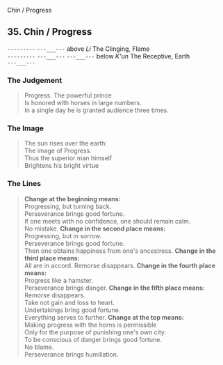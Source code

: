 Chin / Progress
## 35. Chin / Progress
``---------``
``---___---`` above _Li_ The Clinging, Flame  
``---------``
``---___---``
``---___---`` below _K'un_ The Receptive, Earth  
``---___---``
### The Judgement
> Progress. The powerful prince  
 Is honored with horses in large numbers.  
 In a single day he is granted audience three times.
### The Image
> The sun rises over the earth:  
 The image of Progress.  
 Thus the superior man himself  
 Brightens his bright virtue
### The Lines

 > **Change at the beginning means:**  
 Progressing, but turning back.  
 Perseverance brings good fortune.  
 If one meets with no confidence, one should remain calm.  
 No mistake.
 > **Change in the second place means:**  
 Progressing, but in sorrow.  
 Perseverance brings good fortune.  
 Then one obtains happiness from one's ancestress.
 > **Change in the third place means:**  
 All are in accord. Remorse disappears.
 > **Change in the fourth place means:**  
 Progress like a hamster.  
 Perseverance brings danger.
 > **Change in the fifth place means:**  
 Remorse disappears.  
 Take not gain and loss to heart.  
 Undertakings bring good fortune.  
 Everything serves to further.
 > **Change at the top means:**  
 Making progress with the horns is permissible  
 Only for the purpose of punishing one's own city.  
 To be conscious of danger brings good fortune.  
 No blame.  
 Perseverance brings humiliation.



